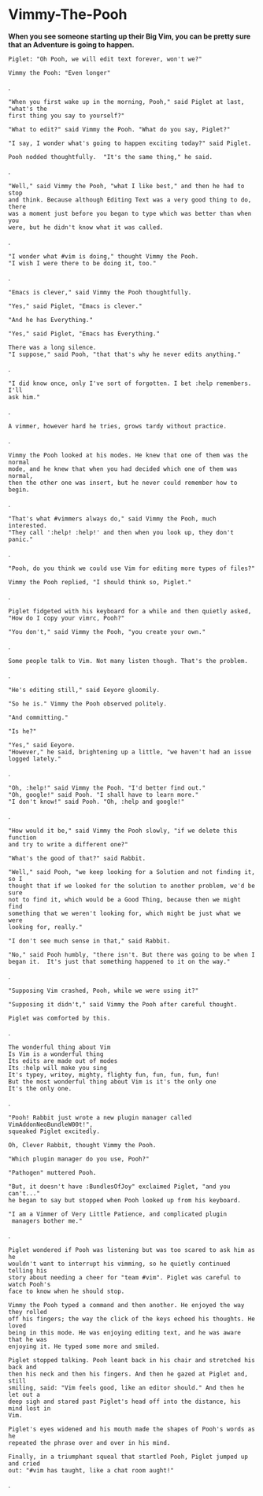 Vimmy-The-Pooh
==============

__When you see someone starting up their Big Vim, you can be pretty sure that an
Adventure is going to happen.__

    Piglet: "Oh Pooh, we will edit text forever, won't we?"

    Vimmy the Pooh: "Even longer"

.

    "When you first wake up in the morning, Pooh," said Piglet at last, "what's the
    first thing you say to yourself?"

    "What to edit?" said Vimmy the Pooh. "What do you say, Piglet?"

    "I say, I wonder what's going to happen exciting today?" said Piglet.

    Pooh nodded thoughtfully.  "It's the same thing," he said.

.

    "Well," said Vimmy the Pooh, "what I like best," and then he had to stop
    and think. Because although Editing Text was a very good thing to do, there
    was a moment just before you began to type which was better than when you
    were, but he didn't know what it was called.

.

    "I wonder what #vim is doing," thought Vimmy the Pooh.
    "I wish I were there to be doing it, too."

.

    "Emacs is clever," said Vimmy the Pooh thoughtfully.

    "Yes," said Piglet, "Emacs is clever."

    "And he has Everything."

    "Yes," said Piglet, "Emacs has Everything."

    There was a long silence.
    "I suppose," said Pooh, "that that's why he never edits anything."

.

    "I did know once, only I've sort of forgotten. I bet :help remembers. I'll
    ask him."

.

    A vimmer, however hard he tries, grows tardy without practice.

.

    Vimmy the Pooh looked at his modes. He knew that one of them was the normal
    mode, and he knew that when you had decided which one of them was normal,
    then the other one was insert, but he never could remember how to begin.

.

    "That's what #vimmers always do," said Vimmy the Pooh, much interested.
    "They call ':help! :help!' and then when you look up, they don't panic."

.

    "Pooh, do you think we could use Vim for editing more types of files?"

    Vimmy the Pooh replied, "I should think so, Piglet."

.

    Piglet fidgeted with his keyboard for a while and then quietly asked,
    "How do I copy your vimrc, Pooh?"

    "You don't," said Vimmy the Pooh, "you create your own."

.

    Some people talk to Vim. Not many listen though. That's the problem.

.

    "He's editing still," said Eeyore gloomily.

    "So he is." Vimmy the Pooh observed politely.

    "And committing."

    "Is he?"

    "Yes," said Eeyore.
    "However," he said, brightening up a little, "we haven't had an issue
    logged lately."

.

    "Oh, :help!" said Vimmy the Pooh. "I'd better find out."
    "Oh, google!" said Pooh. "I shall have to learn more."
    "I don't know!" said Pooh. "Oh, :help and google!"

.

    "How would it be," said Vimmy the Pooh slowly, "if we delete this function
    and try to write a different one?"

    "What's the good of that?" said Rabbit.

    "Well," said Pooh, "we keep looking for a Solution and not finding it, so I
    thought that if we looked for the solution to another problem, we'd be sure
    not to find it, which would be a Good Thing, because then we might find
    something that we weren't looking for, which might be just what we were
    looking for, really."

    "I don't see much sense in that," said Rabbit.

    "No," said Pooh humbly, "there isn't. But there was going to be when I
    began it.  It's just that something happened to it on the way."

.

    "Supposing Vim crashed, Pooh, while we were using it?"

    "Supposing it didn't," said Vimmy the Pooh after careful thought.

    Piglet was comforted by this.

.

    The wonderful thing about Vim
    Is Vim is a wonderful thing
    Its edits are made out of modes
    Its :help will make you sing
    It's typey, writey, mighty, flighty fun, fun, fun, fun, fun!
    But the most wonderful thing about Vim is it's the only one
    It's the only one.

.

    "Pooh! Rabbit just wrote a new plugin manager called VimAddonNeoBundleW00t!",
    squeaked Piglet excitedly.

    Oh, Clever Rabbit, thought Vimmy the Pooh.

    "Which plugin manager do you use, Pooh?"

    "Pathogen" muttered Pooh.

    "But, it doesn't have :BundlesOfJoy" exclaimed Piglet, "and you can't..."
    he began to say but stopped when Pooh looked up from his keyboard.

    "I am a Vimmer of Very Little Patience, and complicated plugin
     managers bother me."

.


    Piglet wondered if Pooh was listening but was too scared to ask him as he
    wouldn't want to interrupt his vimming, so he quietly continued telling his
    story about needing a cheer for "team #vim". Piglet was careful to watch Pooh's
    face to know when he should stop.

    Vimmy the Pooh typed a command and then another. He enjoyed the way they rolled
    off his fingers; the way the click of the keys echoed his thoughts. He loved
    being in this mode. He was enjoying editing text, and he was aware that he was
    enjoying it. He typed some more and smiled.

    Piglet stopped talking. Pooh leant back in his chair and stretched his back and
    then his neck and then his fingers. And then he gazed at Piglet and, still
    smiling, said: "Vim feels good, like an editor should." And then he let out a
    deep sigh and stared past Piglet's head off into the distance, his mind lost in
    Vim.

    Piglet's eyes widened and his mouth made the shapes of Pooh's words as he
    repeated the phrase over and over in his mind.

    Finally, in a triumphant squeal that startled Pooh, Piglet jumped up and cried
    out: "#vim has taught, like a chat room aught!"

.
